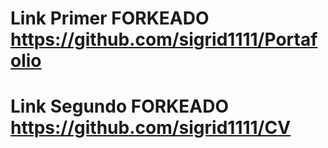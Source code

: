 # Link Primer FORKEADO https://github.com/sigrid1111/Portafolio
# Link Segundo FORKEADO https://github.com/sigrid1111/CV